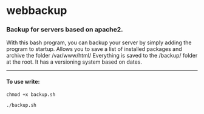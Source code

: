 # webbackup
### Backup for servers based on apache2.
With this bash program, you can backup your server by simply adding the program to startup.
Allows you to save a list of installed packages and archive the folder /var/www/html/
Everything is saved to the /backup/ folder at the root. It has a versioning system based on dates.
____
#### To use write:
```Shell
chmod +x backup.sh
```
```Shell
./backup.sh
```
